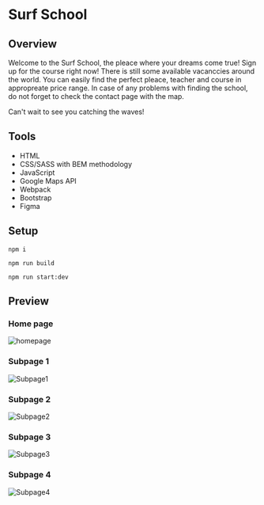 # Surf School

## Overview

Welcome to the Surf School, the pleace where your dreams come true! Sign up for the course right now! There is still some available vacanccies around the world. You can easily find the perfect pleace, teacher and course in appropreate price range. In case of any problems with finding the school, do not forget to check the contact page with the map.

Can't wait to see you catching the waves!

## Tools

- HTML
- CSS/SASS with BEM methodology
- JavaScript
- Google Maps API
- Webpack
- Bootstrap
- Figma


## Setup

```
npm i
```
```
npm run build
```
```
npm run start:dev
```

## Preview

### Home page

![homepage](https://user-images.githubusercontent.com/59490664/101066902-c87a0480-358e-11eb-952f-b93f6c910bd3.jpeg)

### Subpage 1

![Subpage1](https://user-images.githubusercontent.com/59490664/101066947-d760b700-358e-11eb-9994-cff95d4034ff.jpeg)

### Subpage 2

![Subpage2](https://user-images.githubusercontent.com/59490664/101066983-e21b4c00-358e-11eb-86d2-e53111130a96.jpeg)

### Subpage 3

![Subpage3](https://user-images.githubusercontent.com/59490664/101067024-ef383b00-358e-11eb-8b01-de3770e5025a.jpeg)

### Subpage 4

![Subpage4](https://user-images.githubusercontent.com/59490664/101067055-f95a3980-358e-11eb-9bdc-4884d2fc2eec.jpeg)
